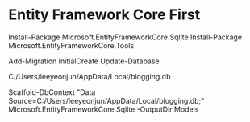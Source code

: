 # Entity Framework Core First

Install-Package Microsoft.EntityFrameworkCore.Sqlite
Install-Package Microsoft.EntityFrameworkCore.Tools

Add-Migration InitialCreate
Update-Database

C:/Users/leeyeonjun/AppData/Local/blogging.db

Scaffold-DbContext "Data Source=C:/Users/leeyeonjun/AppData/Local/blogging.db;" Microsoft.EntityFrameworkCore.Sqlite -OutputDir Models


